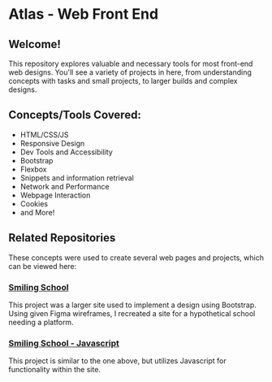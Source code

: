 # Atlas - Web Front End

## Welcome!
This repository explores valuable and necessary tools for most front-end web designs. You'll see a variety of projects in here, from understanding concepts with tasks and small projects, to larger builds and complex designs. 

## Concepts/Tools Covered:

- HTML/CSS/JS
- Responsive Design
- Dev Tools and Accessibility
- Bootstrap
- Flexbox
- Snippets and information retrieval
- Network and Performance
- Webpage Interaction
- Cookies
- and More!

## Related Repositories

These concepts were used to create several web pages and projects, which can be viewed here:

### [Smiling School](https://github.com/allisonabinger/atlas-smiling-school)
This project was a larger site used to implement a design using Bootstrap. Using given Figma wireframes, I recreated a site for a hypothetical school needing a platform.

### [Smiling School - Javascript](https://github.com/allisonabinger/atlas-smiling-school-javascript)
This project is similar to the one above, but utilizes Javascript for functionality within the site. 
